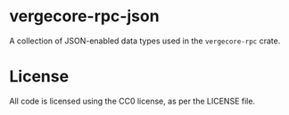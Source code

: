 vergecore-rpc-json
====================

A collection of JSON-enabled data types used in the `vergecore-rpc` crate.

# License

All code is licensed using the CC0 license, as per the LICENSE file.
